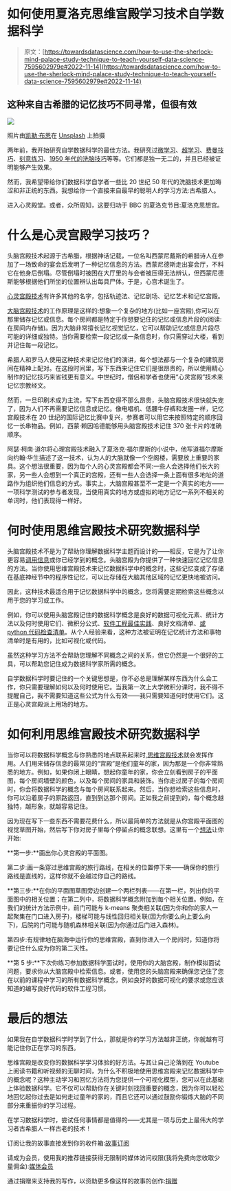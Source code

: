 # 如何使用夏洛克思维宫殿学习技术自学数据科学

> 原文：[https://towardsdatascience.com/how-to-use-the-sherlock-mind-palace-study-technique-to-teach-yourself-data-science-7595602979e#2022-11-14](https://towardsdatascience.com/how-to-use-the-sherlock-mind-palace-study-technique-to-teach-yourself-data-science-7595602979e#2022-11-14)

## 这种来自古希腊的记忆技巧不同寻常，但很有效

![](../Images/5b3b17881fde912592d6fb27730c856c.png)

照片由[凯勒·布恩](https://unsplash.com/@kylerb?utm_source=medium&utm_medium=referral)在 [Unsplash](https://unsplash.com?utm_source=medium&utm_medium=referral) 上拍摄

两年前，我开始研究自学数据科学的最佳方法。我研究过[微学习](https://madison13.medium.com/how-microlearning-can-help-you-improve-your-data-science-skills-in-less-than-10-minutes-per-day-6499348228d7?source=user_profile---------58----------------------------)、[超学习](https://madison13.medium.com/ultralearning-is-the-extreme-approach-to-mastering-data-science-skills-the-hard-way-7019aeba7be4?source=user_profile---------56----------------------------)、[费曼技巧](https://madison13.medium.com/how-to-use-the-feynman-technique-to-become-an-expert-in-the-most-complicated-concepts-in-data-cecf33d7d518?source=user_profile---------43----------------------------)、[刻意练习](https://madison13.medium.com/how-to-use-deliberate-practice-to-master-the-most-challenging-concepts-in-data-science-18d508654caf?source=user_profile---------13----------------------------)、[1950 年代的洗脑技巧](https://madison13.medium.com/how-to-use-brainwashing-techniques-from-the-1950s-to-learn-data-science-more-effectively-d2df7c37676e?source=user_profile---------23----------------------------)等等。它们都是独一无二的，并且已经被证明能够产生效果。

然而，我希望带给你们数据科学自学者一些比 20 世纪 50 年代的洗脑技术更加晦涩和非正统的东西。我想给你一个直接来自最早的聪明人的学习方法:古希腊人。

进入心灵殿堂。或者，众所周知，这要归功于 BBC 的夏洛克节目:夏洛克思想宫。

# 什么是心灵宫殿学习技巧？

头脑宫殿技术起源于古希腊，根据神话记载，一位名叫西蒙尼戴斯的希腊诗人在参加了一场致命的宴会后发明了一种记忆信息的方法。西蒙尼德斯走出宴会厅，不料它在他身后倒塌。尽管倒塌时被困在大厅里的与会者被压得无法辨认，但西蒙尼德斯能够根据他们所坐的位置辨认出每具尸体。于是，心宫术诞生了。

[心灵宫殿技术](https://www.smithsonianmag.com/arts-culture/secrets-sherlocks-mind-palace-180949567/)有许多其他的名字，包括轨迹法、记忆剧场、记忆艺术和记忆宫殿。

[大脑宫殿技术](https://www.smithsonianmag.com/arts-culture/secrets-sherlocks-mind-palace-180949567/)的工作原理是这样的:想象一个复杂的地方(比如一座宫殿),你可以在那里储存记忆或信息。每个房间都是特定于你想要记住的记忆或信息片段的(阅读:在房间内存储)。因为大脑非常擅长记忆视觉记忆，它可以帮助记忆或信息片段尽可能的详细或独特。当你需要检索一段记忆或一条信息时，你只需穿过大楼，看到并记住每一段记忆。

希腊人和罗马人使用这种技术来记忆他们的演讲，每个想法都与一个复杂的建筑房间在精神上配对。在这段时间里，写下东西来记住它们是很昂贵的，所以使用精心制作的记忆技巧来省钱更有意义。中世纪时，僧侣和学者也使用“心灵宫殿”技术来记忆宗教经文。

然而，一旦印刷术成为主流，写下东西变得不那么昂贵，头脑宫殿技术很快就失宠了，因为人们不再需要记忆信息或记忆。像电唱机、低腰牛仔裤和发圈一样，记忆宫殿技术在 20 世纪的国际记忆比赛中复兴，参赛者可以用它来按照特定的顺序回忆一长串物品。例如，西蒙·赖因哈德能够用头脑宫殿技术记住 370 张卡片的准确顺序。

阿瑟·柯南·道尔将心理宫殿技术融入了夏洛克·福尔摩斯的小说中，他写道福尔摩斯向约翰·华生描述了这一技术，认为人的大脑就像一个空阁楼，需要放上重要的家具。这个想法很重要，因为每个人的心灵宫殿都会不同:一些人会选择他们长大的家，另一些人会想到一个真正的宫殿，还有一些人会选择一条上面有很多地址的道路作为组织他们信息的方式。事实上，大脑宫殿甚至不一定是一个真实的地方——一项科学测试的参与者发现，当使用真实的地方或虚拟的地方记忆一系列不相关的单词时，他们表现得一样好。

# 何时使用思维宫殿技术研究数据科学

头脑宫殿技术不是为了帮助你理解数据科学主题而设计的——相反，它是为了让你更容易[调用信息](https://www.popsci.com/diy/memory-palace/)或你已经学到的概念。头脑宫殿为你提供了一种快速回忆记忆信息的方法。当你使用思维宫殿技术来记忆数据科学中的概念时，这些记忆变成了存储在基底神经节中的程序性记忆，可以比存储在大脑其他区域的记忆更快地被访问。

因此，这种技术最适合用于记忆数据科学中的概念，您将需要定期检索这些概念以用于您的学习或工作。

例如，你可以使用头脑宫殿记住的数据科学概念是良好的数据可视化元素、统计方法以及何时使用它们、微积分公式、[软件工程最佳实践](https://madison13.medium.com/software-engineering-best-practices-for-data-scientists-4c199ede6e03?source=user_profile---------68----------------------------)、良好文档清单、[或 python 代码检查清单](https://madison13.medium.com/this-quick-and-easy-7-step-checklist-will-help-you-write-better-python-code-for-data-science-62f1a1f4b20c?source=user_profile---------15----------------------------)。从个人经验来看，这种方法被证明在记忆统计方法和事物清单时是有用的，比如可视化或代码。

虽然这种学习方法不会帮助您理解不同概念之间的关系，但它仍然是一个很好的工具，可以帮助您记住成为数据科学家所需的概念。

自学数据科学时要记住的一个关键思想是，你不必总是理解某样东西为什么会工作，你只需要理解如何以及何时使用它。当我第一次上大学微积分课时，我不得不提醒自己，我不需要知道这些公式为什么有效——我只需要知道何时使用它们。这正是心灵宫殿派上用场的地方。

# 如何利用思维宫殿技术研究数据科学

当你可以将数据科学概念与你熟悉的地点联系起来时,[思维宫殿技术](https://www.magneticmemorymethod.com/memory-palace/)就会发挥作用。人们用来储存信息的最常见的“宫殿”是他们童年的家，因为那是一个你非常熟悉的地方。例如，如果你闭上眼睛，想起你童年的家，你会立刻看到房子的平面图，每个房间墙壁的颜色，以及每个房间的家具和装饰。当你走过房子的每个房间时，你会将数据科学的概念与每个房间联系起来。然后，当你想检索这些信息时，你可以沿着房子的原路返回，直到到达那个房间。正如我之前提到的，每个概念越独特，越形象，就越容易记住。

因为现在写下一些东西不需要花费什么，所以最简单的方法就是从你宫殿平面图的视觉草图开始，然后写下你对房子里每个停留点的概念联想。这里有一个[想法](https://www.magneticmemorymethod.com/memory-palace/)让你开始:

**第一步:**画出你心灵宫殿的平面图。

第二步:画一条穿过思维宫殿的旅行路线，在相关的位置停下来——确保你的旅行路线是直线的，这样你就不会越过你自己的路线。

**第三步:**在你的平面图草图旁边创建一个两栏列表——在第一栏，列出你的平面图中的相关位置；在第二列中，将数据科学概念附加到每个相关位置。例如，在我们的统计方法示例中，前门可能与 k-means 聚类相关联(因为你和你的家人一起聚集在门口进入房子)，楼梯可能与线性回归相关联(因为你要么向上要么向下)，后院的门可能与随机森林相关联(因为你通过后门进入森林)。

第四步:有规律地在脑海中运行你的思维宫殿，直到你进入一个房间时，知道你将要记住什么成为你的第二天性。

**第 5 步:**下次你练习参加数据科学面试时，使用你的大脑宫殿，制作模拟面试问题，要求你从大脑宫殿中检索信息。或者，使用您的头脑宫殿来确保您记住了您在以前的课程中学习的所有数据科学概念，例如良好的数据可视化的要求或您应该知道的编写良好代码的软件工程习惯。

# 最后的想法

如果我在自学数据科学时学到了什么，那就是你的学习方法越非正统，你就越有可能记住你正在学习的东西。

思维宫殿是改变你的数据科学学习体验的好方法。与其让自己沦落到在 Youtube 上阅读书籍和听视频的无聊时间，为什么不积极地使用思维宫殿来记忆数据科学中的概念呢？这种主动学习和回忆方法将为您提供一个可视化模型，您可以在此基础上体验数据科学。它不仅可以帮助你在关键时刻找回重要的概念，因为你可以轻松地回忆起你过去是如何走过童年的家的，而且它还可以通过鼓励你锻炼大脑的不同部分来重振你的学习过程。

在学习数据科学时，尝试任何事情都是值得的——尤其是一项与历史上最伟大的学习者古希腊人一样古老的技术！

订阅让我的故事直接发到你的收件箱:[故事订阅](https://madison13.medium.com/subscribe)

请成为会员，使用我的推荐链接获得无限制的媒体访问权限(我将免费向您收取少量佣金):[媒体会员](https://madison13.medium.com/membership)

通过捐赠来支持我的写作，以资助更多像这样的故事的创作:[捐赠](https://ko-fi.com/madisonhunter13)